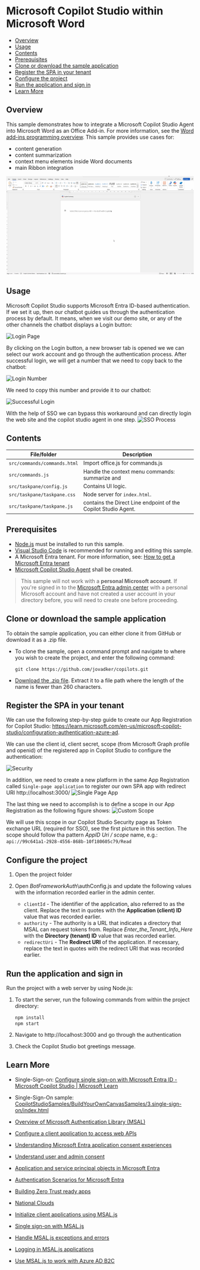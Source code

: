 # Microsoft Copilot Studio within Microsoft Word

* [Overview](#overview)
* [Usage](#usage)
* [Contents](#contents)
* [Prerequisites](#prerequisites)
* [Clone or download the sample application](#clone-or-download-the-sample-application)
* [Register the SPA in your tenant](#register-the-spa-in-your-tenant)
* [Configure the project](#configure-the-project)
* [Run the application and sign in](#run-the-application-and-sign-in)
* [Learn More](#learn-more)

## Overview
This sample demonstrates how to integrate a Microsoft Copilot Studio Agent into Microsoft Word as an Office Add-in. For more information, see the [Word add-ins programming overview](https://learn.microsoft.com/en-us/office/dev/add-ins/word/word-add-ins-programming-overview). This sample provides use cases for:
- content generation
- content summarization
- context menu elements inside Word documents
- main Ribbon integration

![Video](./recording/CpInWordLong.gif)


## Usage
Microsoft Copilot Studio supports Microsoft Entra ID-based authentication. If we set it up, then our chatbot guides us through the authentication process by default. It means, when we visit our demo site, or any of the other channels the chatbot displays a Login button:

![Login Page](./ReadmeFiles/LoginPage.jpg)

By clicking on the Login button, a new browser tab is opened we  we can select our work account and go through the authentication process. After successful login, we will get a number that we need to copy back to the chatbot:

![Login Number](./ReadmeFiles/LoginNumber.jpg)

We need to copy this number and provide it to our chatbot:

![Successful Login](./ReadmeFiles/SuccessfulLogin.jpg)

With the help of SSO we can bypass this workaround and can directly login the web site and the copilot studio agent in one step. 
![SSO Process](./ReadmeFiles/SSO.gif)


## Contents

| File/folder              | Description                                                               |
|--------------------------|---------------------------------------------------------------------------|
| `src/commands/commands.html`   | Import office.js for commands.js                         |
| `src/commands.js` | Handle the context menu commands: summarize and  |
| `src/taskpane/config.js`           | Contains UI logic.                                                        |
| `src/taskpane/taskpane.css`              | Node server for `index.html`.                                             |
| `src/taskpane/taskpane.js`              | contains the Direct Line endpoint of the Copilot Studio Agent.                                             |

## Prerequisites

* [Node.js](https://nodejs.org/en/download/) must be installed to run this sample.
* [Visual Studio Code](https://code.visualstudio.com/download) is recommended for running and editing this sample.
* A Microsoft Entra tenant. For more information, see: [How to get a Microsoft Entra tenant](https://learn.microsoft.com/entra/identity-platform/test-setup-environment#get-a-test-tenant)
* [Microsoft Copilot Studio Agent](https://copilotstudio.preview.microsoft.com/) shall be created.

>This sample will not work with a **personal Microsoft account**. If you're signed in to the [Microsoft Entra admin center](https://entra.microsoft.com/) with a personal Microsoft account and have not created a user account in your directory before, you will need to create one before proceeding.

## Clone or download the sample application

To obtain the sample application, you can either clone it from GitHub or download it as a .zip file.

* To clone the sample, open a command prompt and navigate to where you wish to create the project, and enter the following command:

    ```console
    git clone https://github.com/jovadker/copilots.git
    ```

* [Download the .zip file](https://github.com/jovadker/copilots/archive/refs/heads/main.zip). Extract it to a file path where the length of the name is fewer than 260 characters.

## Register the SPA in your tenant

We can use the following step-by-step guide to create our App Registration for Copilot Studio:
https://learn.microsoft.com/en-us/microsoft-copilot-studio/configuration-authentication-azure-ad.

We can use the client id, client secret, scope (from Microsoft Graph profile and openid) of the registered app in Copilot Studio to configure the authentication:

![Security](./ReadmeFiles/CpStudioSecurity.jpg)

In addition, we need to create a new platform in the same App Registration called `Single-page application` to register our own SPA app with redirect URI http://localhost:3000/ 
![Single Page App](./ReadmeFiles/SinglePageApplication.jpg)

The last thing we need to accomplish is to define a scope in our App Registration as the following figure shows:
![Custom Scope](./ReadmeFiles/CustomScope.jpg)

We will use this scope in our Copilot Studio Security page as Token exchange URL (required for SSO), see the first picture in this section. The scope should follow tha pattern *AppID Uri / scope* name, e.g.:
`api://99c641a1-2928-4556-868b-10f180605c79/Read`

## Configure the project

1. Open the project folder
1. Open *BotFrameworkAuth*\authConfig.js and update the following values with the information recorded earlier in the admin center.

    * `clientId` - The identifier of the application, also referred to as the client. Replace the text in quotes with the **Application (client) ID** value that was recorded earlier.
    * `authority` - The authority is a URL that indicates a directory that MSAL can request tokens from. Replace *Enter_the_Tenant_Info_Here* with the **Directory (tenant) ID** value that was recorded earlier.
    * `redirectUri` - The **Redirect URI** of the application. If necessary, replace the text in quotes with the redirect URI that was recorded earlier.

## Run the application and sign in

Run the project with a web server by using Node.js:

1. To start the server, run the following commands from within the project directory:

    ```console
    npm install
    npm start
    ```
2. Navigate to http://localhost:3000 and go through the authentication

3. Check the Copilot Studio bot greetings message.

## Learn More
* Single-Sign-on: [Configure single sign-on with Microsoft Entra ID - Microsoft Copilot Studio | Microsoft Learn](https://learn.microsoft.com/en-us/microsoft-copilot-studio/configure-sso?tabs=webApp)

* Single-Sign-On sample: [CopilotStudioSamples/BuildYourOwnCanvasSamples/3.single-sign-on/index.html](https://github.com/microsoft/CopilotStudioSamples/blob/master/BuildYourOwnCanvasSamples/3.single-sign-on/index.html)

* [Overview of Microsoft Authentication Library (MSAL)](https://learn.microsoft.com/azure/active-directory/develop/msal-overview)
* [Configure a client application to access web APIs](https://learn.microsoft.com/azure/active-directory/develop/quickstart-configure-app-access-web-apis)
* [Understanding Microsoft Entra application consent experiences](https://learn.microsoft.com/azure/active-directory/develop/application-consent-experience)
* [Understand user and admin consent](https://learn.microsoft.com/azure/active-directory/develop/howto-convert-app-to-be-multi-tenant#understand-user-and-admin-consent)
* [Application and service principal objects in Microsoft Entra](https://learn.microsoft.com/azure/active-directory/develop/app-objects-and-service-principals)
* [Authentication Scenarios for Microsoft Entra](https://learn.microsoft.com/azure/active-directory/develop/authentication-flows-app-scenarios)
* [Building Zero Trust ready apps](https://aka.ms/ztdevsession)
* [National Clouds](https://learn.microsoft.com/azure/active-directory/develop/authentication-national-cloud#app-registration-endpoints)
* [Initialize client applications using MSAL.js](https://learn.microsoft.com/azure/active-directory/develop/msal-js-initializing-client-applications)
* [Single sign-on with MSAL.js](https://learn.microsoft.com/azure/active-directory/develop/msal-js-sso)
* [Handle MSAL.js exceptions and errors](https://learn.microsoft.com/azure/active-directory/develop/msal-handling-exceptions?tabs=javascript)
* [Logging in MSAL.js applications](https://learn.microsoft.com/azure/active-directory/develop/msal-logging?tabs=javascript)
* [Use MSAL.js to work with Azure AD B2C](https://learn.microsoft.com/azure/active-directory/develop/msal-b2c-overview)
